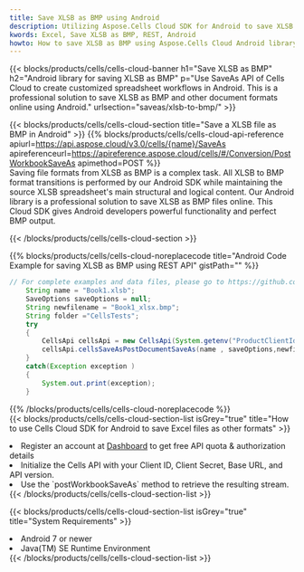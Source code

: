 ```yaml
---
title: Save XLSB as BMP using Android 
description: Utilizing Aspose.Cells Cloud SDK for Android to save XLSB format file as BMP format file. 
kwords: Excel, Save XLSB as BMP, REST, Android
howto: How to save XLSB as BMP using Aspose.Cells Cloud Android library.
---
```



{{< blocks/products/cells/cells-cloud-banner h1="Save XLSB as BMP" h2="Android library for saving XLSB as BMP" p="Use SaveAs API of Cells Cloud to create customized spreadsheet workflows in Android. This is a professional solution to save XLSB as BMP and other document formats online using Android." urlsection="saveas/xlsb-to-bmp/" >}}

{{< blocks/products/cells/cells-cloud-section  title="Save a XLSB file as BMP in Android" >}}
{{% blocks/products/cells/cells-cloud-api-reference  apiurl=https://api.aspose.cloud/v3.0/cells/{name}/SaveAs  apireferenceurl=https://apireference.aspose.cloud/cells/#/Conversion/PostWorkbookSaveAs  apimethod=POST %}}
<br/>
Saving file formats from XLSB as BMP is a complex task. All XLSB to BMP format transitions is performed by our Android SDK while maintaining the source XLSB spreadsheet's main structural and logical content. Our Android library is a professional solution to save XLSB as BMP files online. This Cloud SDK gives Android developers powerful functionality and perfect BMP output.

{{< /blocks/products/cells/cells-cloud-section >}}

{{% blocks/products/cells/cells-cloud-noreplacecode title="Android Code Example for saving XLSB as BMP using REST API" gistPath="" %}}
  
```java
// For complete examples and data files, please go to https://github.com/aspose-cells-cloud/aspose-cells-cloud-android/
    String name = "Book1.xlsb";
    SaveOptions saveOptions = null;
    String newfilename = "Book1_xlsx.bmp";
    String folder ="CellsTests";
    try
    {
        CellsApi cellsApi = new CellsApi(System.getenv("ProductClientId"), System.getenv("ProductClientSecret"));
        cellsApi.cellsSaveAsPostDocumentSaveAs(name , saveOptions,newfilename,false,false,folder,null,null,null,true);                       
    }
    catch(Exception exception )
    {
        System.out.print(exception);
    }
```
  
{{% /blocks/products/cells/cells-cloud-noreplacecode  %}}
<br/>
{{< blocks/products/cells/cells-cloud-section-list isGrey="true"  title="How to use Cells Cloud SDK for Android to save Excel files as other formats" >}}
<li>Register an account at <a href="https://dashboard.aspose.cloud/">Dashboard</a> to get free API quota & authorization details</li>
<li>Initialize the Cells API with your Client ID, Client Secret, Base URL, and API version.</li>
<li>Use the `postWorkbookSaveAs` method to retrieve the resulting stream.</li>
{{< /blocks/products/cells/cells-cloud-section-list >}}

{{< blocks/products/cells/cells-cloud-section-list isGrey="true"  title="System Requirements" >}}
<li>Android 7 or newer</li>
<li>Java(TM) SE Runtime Environment</li>
{{< /blocks/products/cells/cells-cloud-section-list >}}
